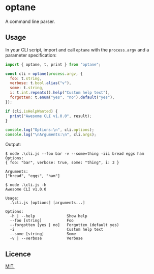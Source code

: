 # optane

A command line parser.

## Usage

In your CLI script, import and call `optane` with the `process.argv` and a
parameter specification:

```js
import { optane, t, print } from "optane";

const cli = optane(process.argv, {
  foo: t.string,
  verbose: t.bool.alias("v"),
  some: t.string,
  i: t.int.repeats().help("Custom help text"),
  forgotten: t.enum("yes", "no").default("yes"),
});

if (cli.isHelpWanted) {
  print("Awesome CLI v1.0.0", result);
}

console.log("Options:\n", cli.options);
console.log("\nArguments:\n", cli.args);
```

Output:

```shell
$ node .\cli.js --foo bar -v --some=thing -iii bread eggs ham
Options:
{ foo: "bar", verbose: true, some: "thing", i: 3 }

Arguments:
["bread", "eggs", "ham"]

$ node .\cli.js -h
Awesome CLI v1.0.0

Usage:
  .\cli.js [options] [arguments...]

Options:
  -h | --help              Show help
  --foo [string]           Foo
  --forgotten [yes | no]   Forgotten (default yes)
  -i                       Custom help text
  --some [string]          Some
  -v | --verbose           Verbose
```

## Licence

[MIT.](LICENSE.txt)
